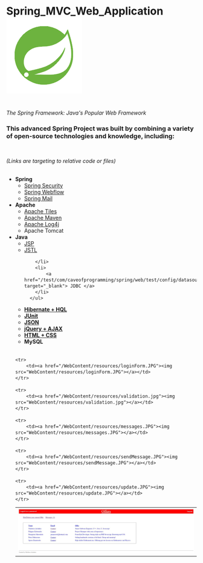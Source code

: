 # Spring_MVC_Web_Application &nbsp; &nbsp; &nbsp; &nbsp; &nbsp; <a href="https://spring.io/" target="_blank"> <img src="/WebContent/resources/spring.png"> </a>
<br>
<i>The Spring Framework: Java's Popular Web Framework</i>


<h3>This advanced Spring Project was built by combining a variety of open-source technologies and knowledge, including:</h3>
<br>

<i>(Links are targeting to relative code or files)</i>
<br>
<br>
<ul>
  <li>
      <b>Spring</b>
      <ul>
        <li>
            <a target="_blank" href="/src/com/caveofprogramming/spring/web/config/security-context.xml" >Spring Security </a>
        </li>
        <li>
             <a href="/WebContent/WEB-INF/flows/contact-flow.xml" target="_blank">Spring Webflow</a>
        </li>
        <li>
            <a href="/WebContent/WEB-INF/offers-servlet.xml" target="_blank">Spring Mail </a>
        </li>
      </ul>
  </li>
  <li>
      <b>Apache</b>
      <ul>
        <li>
            <a href="/WebContent/WEB-INF/layout/default.xml" target="_blank">Apache Tiles </a> 
        </li>
        <li>
            <a href="/pom.xml" target="_blank">Apache Maven </a> 
        </li>
        <li>
            <a href="/src/log4j.properties" target="_blank">Apache Log4j</a> 
        </li>
        <li>
            Apache Tomcat
        </li>
      </ul>
  </li>
  <li>
      <b>Java</b>
      <ul>
        <li>
            <a href="/WebContent/WEB-INF/tiles/" target="_blank">JSP </a> 
        </li>
        <li>
             <a href="/WebContent/WEB-INF/tiles/header.jsp" target="_blank">JSTL </a> 
            
        </li>
        <li>
            <a href="/test/com/caveofprogramming/spring/web/test/config/datasource.xml" target="_blank"> JDBC </a>
        </li>
      </ul>
  </li>

  <li>
    <a href="/src/com/caveofprogramming/spring/web/dao/OffersDAO.java" target="_blank"> <b>Hibernate + HQL</b> </a>
  </li>
  
  <li>   
     <a href="/test/com/caveofprogramming/spring/web/test/tests/" target="_blank"> <b>JUnit</b> </a> 
  </li>
  <li>
     <a href="/src/com/caveofprogramming/spring/web/controllers/LoginController.java" target="_blank"> <b>JSON</b> </a>  
  </li>
  <li>
    <a href="/WebContent/WEB-INF/tiles/messages.jsp" target="_blank"> <b>jQuery + AJAX</b> </a>   
  </li>
  <li>
    <a href="/WebContent/resources/css/main.css" target="_blank"> <b>HTML + CSS</b> </a>   
  </li>
  <li>
      <b>MySQL</b>
  </li>
      
</ul>
</b>

<br>

<table>
 	<tr>
		<td><a href="/WebContent/resources/index.JPG"><img src="WebContent/resources/index.JPG"></a></td>
	</tr>
	
 	<tr>
		<td><a href="/WebContent/resources/loginForm.JPG"><img src="WebContent/resources/loginForm.JPG"></a></td>
	</tr>
	
  	<tr>
		<td><a href="/WebContent/resources/validation.jpg"><img src="WebContent/resources/validation.jpg"></a></td>
	</tr>
	
  	<tr>
		<td><a href="/WebContent/resources/messages.JPG"><img src="WebContent/resources/messages.JPG"></a></td>
	</tr>
	
  	<tr>
		<td><a href="/WebContent/resources/sendMessage.JPG"><img src="WebContent/resources/sendMessage.JPG"></a></td>
	</tr>
	
  	<tr>
		<td><a href="/WebContent/resources/update.JPG"><img src="WebContent/resources/update.JPG"></a></td>
	</tr>
</table>


